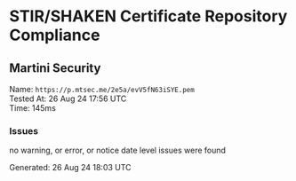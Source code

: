 # STIR/SHAKEN Certificate Repository Compliance

## Martini Security

Name: `https://p.mtsec.me/2e5a/evV5fN63iSYE.pem`\
Tested At: 26 Aug 24 17:56 UTC\
Time: 145ms

### Issues

no warning, or error, or notice date level issues were found

Generated: 26 Aug 24 18:03 UTC